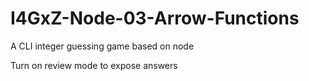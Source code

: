 # I4GxZ-Node-03-Arrow-Functions

A CLI integer guessing game based on node

Turn on review mode to expose answers
